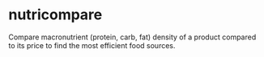 # nutricompare
Compare macronutrient (protein, carb, fat) density of a product compared to its price to find the most efficient food sources.
